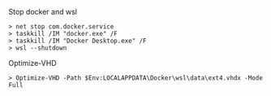 
Stop docker and wsl
```
> net stop com.docker.service
> taskkill /IM "docker.exe" /F
> taskkill /IM "Docker Desktop.exe" /F
> wsl --shutdown
```

Optimize-VHD
```
> Optimize-VHD -Path $Env:LOCALAPPDATA\Docker\wsl\data\ext4.vhdx -Mode Full
```
